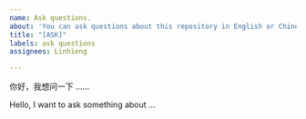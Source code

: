 ```yaml
---
name: Ask questions.
about: 'You can ask questions about this repository in English or Chinese. '
title: "[ASK]"
labels: ask questions
assignees: Linhieng

---
```


你好，我想问一下 ……

Hello, I want to ask something about ...
